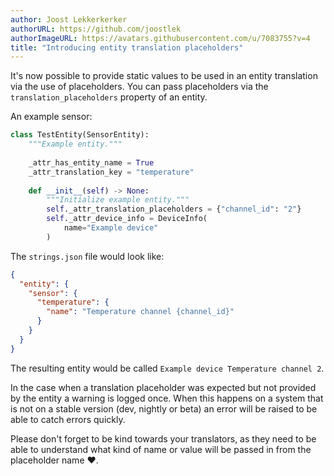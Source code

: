 ```yaml
---
author: Joost Lekkerkerker
authorURL: https://github.com/joostlek
authorImageURL: https://avatars.githubusercontent.com/u/7083755?v=4
title: "Introducing entity translation placeholders"
---
```


It's now possible to provide static values to be used in an entity translation via the use of placeholders.
You can pass placeholders via the `translation_placeholders` property of an entity.

An example sensor:
```python
class TestEntity(SensorEntity):
    """Example entity."""
    
    _attr_has_entity_name = True
    _attr_translation_key = "temperature"
    
    def __init__(self) -> None:
        """Initialize example entity."""
        self._attr_translation_placeholders = {"channel_id": "2"}
        self._attr_device_info = DeviceInfo(
            name="Example device"
        )
```
The `strings.json` file would look like:
```json
{
  "entity": {
    "sensor": {
      "temperature": {
        "name": "Temperature channel {channel_id}"
      }
    }
  }
}
```

The resulting entity would be called `Example device Temperature channel 2`.

In the case when a translation placeholder was expected but not provided by the entity a warning is logged once.
When this happens on a system that is not on a stable version (dev, nightly or beta) an error will be raised to be able to catch errors quickly.

Please don't forget to be kind towards your translators, as they need to be able to understand what kind of name or value will be passed in from the placeholder name ❤️.